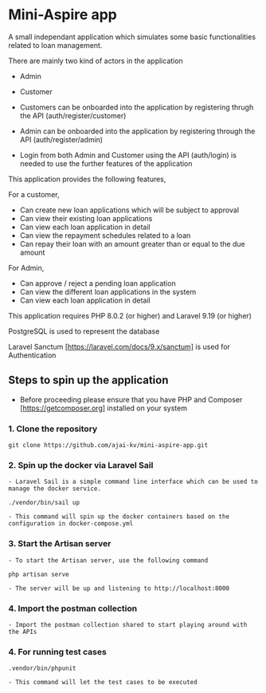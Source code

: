 # Mini-Aspire app

A small independant application which simulates some basic functionalities related to loan management.

There are mainly two kind of actors in the application

- Admin
- Customer

- Customers can be onboarded into the application by registering thrugh the API (auth/register/customer)
- Admin can be onboarded into the application by registering through the API (auth/register/admin)
- Login from both Admin and Customer using the API (auth/login) is needed to use the further features of the application

This application provides the following features,

For a customer,

- Can create new loan applications which will be subject to approval
- Can view their existing loan applications
- Can view each loan application in detail
- Can view the repayment schedules related to a loan
- Can repay their loan with an amount greater than or equal to the due amount

For Admin,

- Can approve / reject a pending loan application
- Can view the different loan applications in the system
- Can view each loan application in detail


This application requires PHP 8.0.2 (or higher) and Laravel 9.19 (or higher)

PostgreSQL is used to represent the database

Laravel Sanctum [https://laravel.com/docs/9.x/sanctum] is used for Authentication


## Steps to spin up the application

- Before proceeding please ensure that you have PHP and Composer [https://getcomposer.org] installed on your system

### 1. Clone the repository

    git clone https://github.com/ajai-kv/mini-aspire-app.git

### 2. Spin up the docker via Laravel Sail

    - Laravel Sail is a simple command line interface which can be used to manage the docker service. 

    ./vendor/bin/sail up

    - This command will spin up the docker containers based on the configuration in docker-compose.yml

### 3. Start the Artisan server

    - To start the Artisan server, use the following command

    php artisan serve

    - The server will be up and listening to http://localhost:8000

### 4. Import the postman collection

    - Import the postman collection shared to start playing around with the APIs

### 4. For running test cases

    .vendor/bin/phpunit

    - This command will let the test cases to be executed
